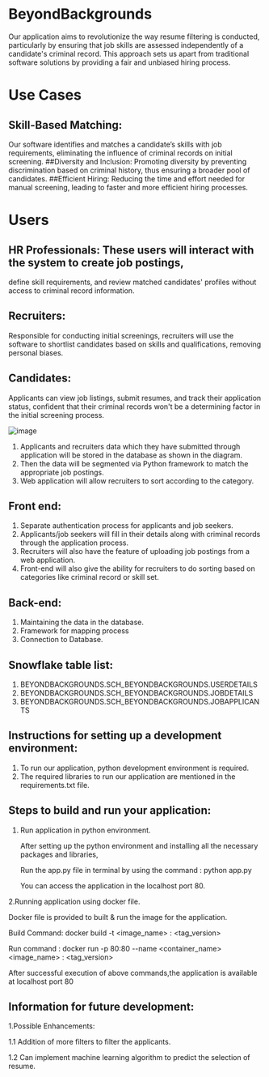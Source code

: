 # BeyondBackgrounds
Our application aims to revolutionize the way resume filtering is conducted,  particularly by ensuring that job skills are assessed independently of a candidate's  criminal record. This approach sets us apart from traditional software solutions by  providing a fair and unbiased hiring process.

# Use Cases
## Skill-Based Matching: 
Our software identifies and matches a candidate’s skills 
with job requirements, eliminating the influence of criminal records on initial 
screening.
##Diversity and Inclusion: 
Promoting diversity by preventing discrimination based 
on criminal history, thus ensuring a broader pool of candidates.
##Efficient Hiring:
Reducing the time and effort needed for manual screening, leading 
to faster and more efficient hiring processes.
# Users
## HR Professionals: These users will interact with the system to create job postings, 
define skill requirements, and review matched candidates' profiles without access to 
criminal record information.
## Recruiters: 
Responsible for conducting initial screenings, recruiters will use the 
software to shortlist candidates based on skills and qualifications, removing personal 
biases.
## Candidates:
Applicants can view job listings, submit resumes, and track their 
application status, confident that their criminal records won't be a determining factor 
in the initial screening process.

![image](https://github.com/NavyaNelluri/BeyondBackgrounds/assets/123142678/0bb01c7b-35a2-488f-9bfe-a30fbbf64932)

1. Applicants and recruiters data which they have submitted through application 
will be stored in the database as shown in the diagram.
2. Then the data will be segmented via Python framework to match the 
appropriate job postings.
3. Web application will allow recruiters to sort according to the category.
## Front end:
1. Separate authentication process for applicants and job seekers.
2. Applicants/job seekers will fill in their details along with criminal records 
through the application process.
3. Recruiters will also have the feature of uploading job postings from a web
application.
4. Front-end will also give the ability for recruiters to do sorting based on 
categories like criminal record or skill set. 
## Back-end: 
1. Maintaining the data in the database.
2. Framework for mapping process
3. Connection to Database.

## Snowflake table list:
 1. BEYONDBACKGROUNDS.SCH_BEYONDBACKGROUNDS.USERDETAILS
 2. BEYONDBACKGROUNDS.SCH_BEYONDBACKGROUNDS.JOBDETAILS
 3. BEYONDBACKGROUNDS.SCH_BEYONDBACKGROUNDS.JOBAPPLICANTS

## Instructions for setting up a development environment:
1. To run our application, python development environment is required.
2. The required libraries to run our application are mentioned in the requirements.txt file.


## Steps to build and run your application:
1. Run application in python environment.
   
   After setting up the python environment and installing all the necessary packages and libraries,
   
   Run the app.py file in terminal by using the command : python app.py
   
   You can access the application in the localhost port 80.
   
2.Running application using docker file.

   Docker file is provided to built & run the image for the application.
   
   Build Command:  docker build -t <image_name> : <tag_version>
   
   Run command : docker run -p 80:80 --name <container_name> <image_name> : <tag_version>
   
   After successful execution of above commands,the application is available at localhost port 80


## Information for future development:
1.Possible Enhancements:

   1.1 Addition of more filters to filter the applicants.
   
   1.2 Can implement machine learning algorithm to predict the selection of resume.
